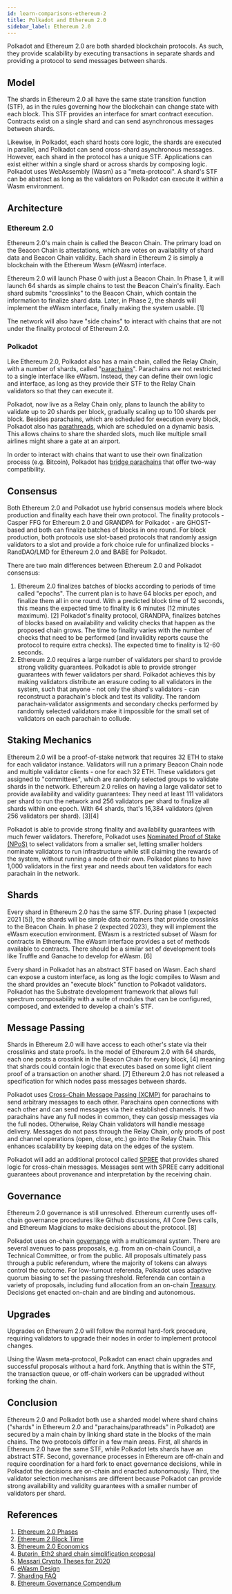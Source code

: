 ```yaml
---
id: learn-comparisons-ethereum-2
title: Polkadot and Ethereum 2.0
sidebar_label: Ethereum 2.0
---
```


Polkadot and Ethereum 2.0 are both sharded blockchain protocols. As such, they provide scalability
by executing transactions in separate shards and providing a protocol to send messages between
shards.

## Model

The shards in Ethereum 2.0 all have the same state transition function (STF), as in the rules
governing how the blockchain can change state with each block. This STF provides an interface for
smart contract execution. Contracts exist on a single shard and can send asynchronous messages
between shards.

Likewise, in Polkadot, each shard hosts core logic, the shards are executed in parallel, and
Polkadot can send cross-shard asynchronous messages. However, each shard in the protocol has a
unique STF. Applications can exist either within a single shard or across shards by composing logic.
Polkadot uses WebAssembly (Wasm) as a "meta-protocol". A shard's STF can be abstract as long as the
validators on Polkadot can execute it within a Wasm environment.

## Architecture

### Ethereum 2.0

Ethereum 2.0's main chain is called the Beacon Chain. The primary load on the Beacon Chain is
attestations, which are votes on availability of shard data and Beacon Chain validity. Each shard in
Ethereum 2 is simply a blockchain with the Ethereum Wasm (eWasm) interface.

Ethereum 2.0 will launch Phase 0 with just a Beacon Chain. In Phase 1, it will launch 64 shards as
simple chains to test the Beacon Chain's finality. Each shard submits "crosslinks" to the Beacon
Chain, which contain the information to finalize shard data. Later, in Phase 2, the shards will
implement the eWasm interface, finally making the system usable. [1]

The network will also have "side chains" to interact with chains that are not under the finality
protocol of Ethereum 2.0.

### Polkadot

Like Ethereum 2.0, Polkadot also has a main chain, called the Relay Chain, with a number of shards,
called "[parachains](learn-parachains)". Parachains are not restricted to a single interface like
eWasm. Instead, they can define their own logic and interface, as long as they provide their STF to
the Relay Chain validators so that they can execute it.

Polkadot, now live as a Relay Chain only, plans to launch the ability to validate up to 20 shards
per block, gradually scaling up to 100 shards per block. Besides parachains, which are scheduled for
execution every block, Polkadot also has [parathreads](learn-parathreads), which are scheduled on a
dynamic basis. This allows chains to share the sharded slots, much like multiple small airlines
might share a gate at an airport.

In order to interact with chains that want to use their own finalization process (e.g. Bitcoin),
Polkadot has [bridge parachains](learn-bridges) that offer two-way compatibility.

## Consensus

Both Ethereum 2.0 and Polkadot use hybrid consensus models where block production and finality each
have their own protocol. The finality protocols - Casper FFG for Ethereum 2.0 and GRANDPA for
Polkadot - are GHOST-based and both can finalize batches of blocks in one round. For block
production, both protocols use slot-based protocols that randomly assign validators to a slot and
provide a fork choice rule for unfinalized blocks - RandDAO/LMD for Ethereum 2.0 and BABE for
Polkadot.

There are two main differences between Ethereum 2.0 and Polkadot consensus:

1. Ethereum 2.0 finalizes batches of blocks according to periods of time called "epochs". The
   current plan is to have 64 blocks per epoch, and finalize them all in one round. With a predicted
   block time of 12 seconds, this means the expected time to finality is 6 minutes (12 minutes
   maximum). [2] Polkadot's finality protocol, GRANDPA, finalizes batches of blocks based on
   availability and validity checks that happen as the proposed chain grows. The time to finality
   varies with the number of checks that need to be performed (and invalidity reports cause the
   protocol to require extra checks). The expected time to finality is 12-60 seconds.
2. Ethereum 2.0 requires a large number of validators per shard to provide strong validity
   guarantees. Polkadot is able to provide stronger guarantees with fewer validators per shard.
   Polkadot achieves this by making validators distribute an erasure coding to all validators in the
   system, such that anyone - not only the shard's validators - can reconstruct a parachain's block
   and test its validity. The random parachain-validator assignments and secondary checks performed
   by randomly selected validators make it impossible for the small set of validators on each
   parachain to collude.

## Staking Mechanics

Ethereum 2.0 will be a proof-of-stake network that requires 32 ETH to stake for each validator
instance. Validators will run a primary Beacon Chain node and multiple validator clients - one for
each 32 ETH. These validators get assigned to "committees", which are randomly selected groups to
validate shards in the network. Ethereum 2.0 relies on having a large validator set to provide
availability and validity guarantees: They need at least 111 validators per shard to run the network
and 256 validators per shard to finalize all shards within one epoch. With 64 shards, that's 16,384
validators (given 256 validators per shard). [3][4]

Polkadot is able to provide strong finality and availability guarantees with much fewer validators.
Therefore, Polkadot uses [Nominated Proof of Stake (NPoS)](learn-staking) to select validators from
a smaller set, letting smaller holders nominate validators to run infrastructure while still
claiming the rewards of the system, without running a node of their own. Polkadot plans to have
1,000 validators in the first year and needs about ten validators for each parachain in the network.

## Shards

Every shard in Ethereum 2.0 has the same STF. During phase 1 (expected 2021 [5]), the shards will be
simple data containers that provide crosslinks to the Beacon Chain. In phase 2 (expected 2023), they
will implement the eWasm execution environment. EWasm is a restricted subset of Wasm for contracts
in Ethereum. The eWasm interface provides a set of methods available to contracts. There should be a
similar set of development tools like Truffle and Ganache to develop for eWasm. [6]

Every shard in Polkadot has an abstract STF based on Wasm. Each shard can expose a custom interface,
as long as the logic compiles to Wasm and the shard provides an "execute block" function to Polkadot
validators. Polkadot has the Substrate development framework that allows full spectrum composability
with a suite of modules that can be configured, composed, and extended to develop a chain's STF.

## Message Passing

Shards in Ethereum 2.0 will have access to each other's state via their crosslinks and state proofs.
In the model of Ethereum 2.0 with 64 shards, each one posts a crosslink in the Beacon Chain for
every block, [4] meaning that shards could contain logic that executes based on some light client
proof of a transaction on another shard. [7] Ethereum 2.0 has not released a specification for which
nodes pass messages between shards.

Polkadot uses [Cross-Chain Message Passing (XCMP)](learn-crosschain) for parachains to send
arbitrary messages to each other. Parachains open connections with each other and can send messages
via their established channels. If two parachains have any full nodes in common, they can gossip
messages via the full nodes. Otherwise, Relay Chain validators will handle message delivery.
Messages do not pass through the Relay Chain, only proofs of post and channel operations (open,
close, etc.) go into the Relay Chain. This enhances scalability by keeping data on the edges of the
system.

Polkadot will add an additional protocol called [SPREE](learn-spree) that provides shared logic for
cross-chain messages. Messages sent with SPREE carry additional guarantees about provenance and
interpretation by the receiving chain.

## Governance

Ethereum 2.0 governance is still unresolved. Ethereum currently uses off-chain governance procedures
like Github discussions, All Core Devs calls, and Ethereum Magicians to make decisions about the
protocol. [8]

Polkadot uses on-chain [governance](learn-governance) with a multicameral system. There are several
avenues to pass proposals, e.g. from an on-chain Council, a Technical Committee, or from the public.
All proposals ultimately pass through a public referendum, where the majority of tokens can always
control the outcome. For low-turnout referenda, Polkadot uses adaptive quorum biasing to set the
passing threshold. Referenda can contain a variety of proposals, including fund allocation from an
on-chain [Treasury](learn-treasury). Decisions get enacted on-chain and are binding and autonomous.

## Upgrades

Upgrades on Ethereum 2.0 will follow the normal hard-fork procedure, requiring validators to upgrade
their nodes in order to implement protocol changes.

Using the Wasm meta-protocol, Polkadot can enact chain upgrades and successful proposals without a
hard fork. Anything that is within the STF, the transaction queue, or off-chain workers can be
upgraded without forking the chain.

## Conclusion

Ethereum 2.0 and Polkadot both use a sharded model where shard chains ("shards" in Ethereum 2.0 and
"parachains/parathreads" in Polkadot) are secured by a main chain by linking shard state in the
blocks of the main chains. The two protocols differ in a few main areas. First, all shards in
Ethereum 2.0 have the same STF, while Polkadot lets shards have an abstract STF. Second, governance
processes in Ethereum are off-chain and require coordination for a hard fork to enact governance
decisions, while in Polkadot the decisions are on-chain and enacted autonomously. Third, the
validator selection mechanisms are different because Polkadot can provide strong availability and
validity guarantees with a smaller number of validators per shard.

## References

1. [Ethereum 2.0 Phases](https://docs.ethhub.io/ethereum-roadmap/ethereum-2.0/eth-2.0-phases/)
2. [Ethereum 2 Block Time](https://github.com/ethereum/eth2.0-specs/blob/676e216/specs/phase0/beacon-chain.md#time-parameters)
3. [Ethereum 2.0 Economics](https://docs.ethhub.io/ethereum-roadmap/ethereum-2.0/eth-2.0-economics/)
4. [Buterin, Eth2 shard chain simplification proposal](https://notes.ethereum.org/@vbuterin/HkiULaluS)
5. [Messari Crypto Theses for 2020](https://messari.io/report/crypto-theses-for-2020)
6. [eWasm Design](https://github.com/ewasm/design)
7. [Sharding FAQ](https://github.com/ethereum/wiki/wiki/Sharding-FAQ#how-would-synchronous-cross-shard-messages-work)
8. [Ethereum Governance Compendium](https://github.com/ethereum/wiki/wiki/Governance-compendium)
